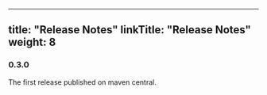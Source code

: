 
---
title: "Release Notes"
linkTitle: "Release Notes"
weight: 8
---


### 0.3.0
The first release published on maven central.
